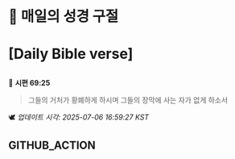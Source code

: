 # 🙏 매일의 성경 구절
# [Daily Bible verse]
##
<!-- START_BIBLE_VERSE -->
📖 **시편 69:25**
> 그들의 거처가 황폐하게 하시며 그들의 장막에 사는 자가 없게 하소서

🕊️ _업데이트 시각: 2025-07-06 16:59:27 KST_
  <!-- END_BIBLE_VERSE -->
## GITHUB_ACTION
